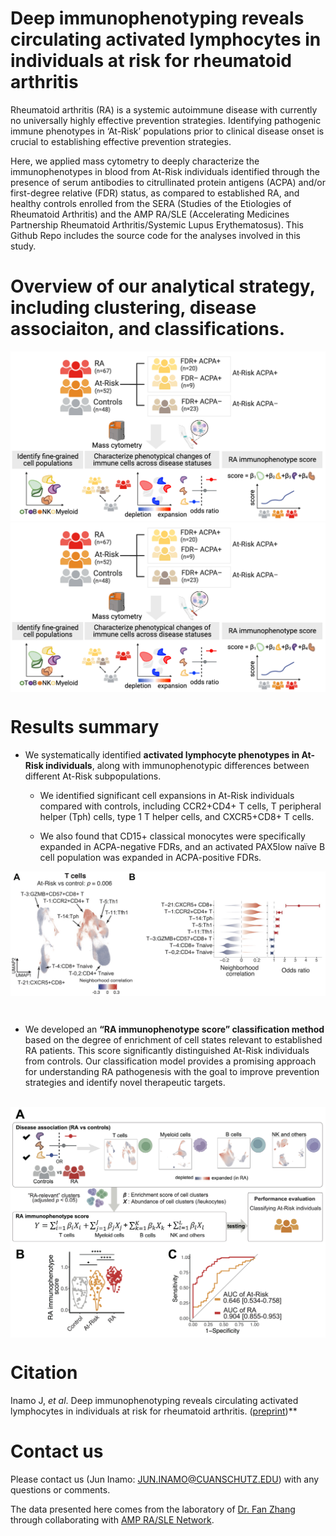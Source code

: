 # Deep immunophenotyping reveals circulating activated lymphocytes in individuals at risk for rheumatoid arthritis

Rheumatoid arthritis (RA) is a systemic autoimmune disease with currently no universally highly effective prevention strategies. 
Identifying pathogenic immune phenotypes in ‘At-Risk’ populations prior to clinical disease onset is crucial to establishing effective prevention strategies. 

Here, we applied mass cytometry to deeply characterize the immunophenotypes in blood from At-Risk individuals identified through the presence of serum antibodies to citrullinated protein antigens (ACPA) and/or first-degree relative (FDR) status, as compared to established RA, and healthy controls enrolled from the SERA (Studies of the Etiologies of Rheumatoid Arthritis) and the AMP RA/SLE (Accelerating Medicines Partnership Rheumatoid Arthritis/Systemic Lupus Erythematosus). This Github Repo includes the source code for the analyses involved in this study.


# Overview of our analytical strategy, including clustering, disease associaiton, and classifications.
![image](./images/CyTOF_workflow.png)
<img src="https://github.com/fanzhanglab/AtRiskRA_CyTOF/blob/main/images/CyTOF_workflow.png" width="800" align="center">


# Results summary

- We systematically identified **activated lymphocyte phenotypes in At-Risk individuals**, along with immunophenotypic differences between different At-Risk subpopulations.

  - We identified significant cell expansions in At-Risk individuals compared with controls, including CCR2+CD4+ T cells, T peripheral helper (Tph) cells, type 1 T helper cells, and CXCR5+CD8+ T cells.
  
  - We also found that CD15+ classical monocytes were specifically expanded in ACPA-negative FDRs, and an activated PAX5low naïve B cell population was expanded in ACPA-positive FDRs. 

<img src="https://github.com/fanzhanglab/AtRiskRA_CyTOF/blob/main/images/results.jpg" width="800" align="center">

&nbsp;&nbsp;

- We developed an **“RA immunophenotype score” classification method** based on the degree of enrichment of cell states relevant to established RA patients. 
This score significantly distinguished At-Risk individuals from controls. Our classification model provides a promising approach for understanding RA pathogenesis with the goal to improve prevention strategies and identify novel therapeutic targets. 

&nbsp;<img src="https://github.com/fanzhanglab/AtRiskRA_CyTOF/blob/main/images/RA_immunophenotype_score.jpg" width="700" align="center">


# Citation 

Inamo J, *et al*. Deep immunophenotyping reveals circulating activated lymphocytes in individuals at risk for rheumatoid arthritis. ([preprint](https://XXX))**


# Contact us
Please contact us (Jun Inamo: JUN.INAMO@CUANSCHUTZ.EDU) with any questions or comments.

The data presented here comes from the laboratory of [Dr. Fan Zhang](https://fanzhanglab.org/) through collaborating with [AMP RA/SLE Network](https://www.niams.nih.gov/grants-funding/funded-research/accelerating-medicines/RA-SLE).
